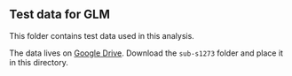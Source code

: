 ## Test data for GLM

This folder contains test data used in this analysis.

The data lives on [Google Drive](https://drive.google.com/drive/folders/1Oc-uP0hs2kUDN-y6Yv42bqNz-J-sk1Po?usp=drive_link). Download the `sub-s1273` folder and place it in this directory.